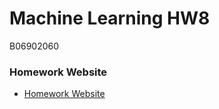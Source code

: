 # Machine Learning HW8
B06902060
### Homework Website
- [Homework Website](https://colab.research.google.com/drive/11iwJbQv9iScRo6kGP7YfyHaaorlHhzMT)
